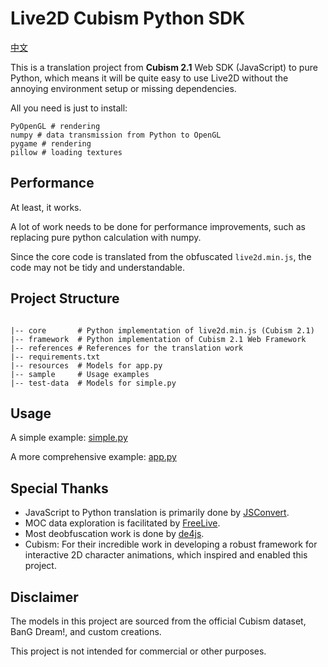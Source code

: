 # Live2D Cubism Python SDK

[中文](./README.cn.md)

This is a translation project from **Cubism 2.1** Web SDK (JavaScript) to pure Python, which means it will be quite easy to use Live2D without the annoying environment setup or missing dependencies. 

All you need is just to install:
```
PyOpenGL # rendering
numpy # data transmission from Python to OpenGL
pygame # rendering
pillow # loading textures
```

## Performance

At least, it works.  

A lot of work needs to be done for performance improvements, such as replacing pure python calculation with numpy.  

Since the core code is translated from the obfuscated `live2d.min.js`, the code may not be tidy and understandable. 

## Project Structure

```

|-- core       # Python implementation of live2d.min.js (Cubism 2.1)
|-- framework  # Python implementation of Cubism 2.1 Web Framework
|-- references # References for the translation work
|-- requirements.txt
|-- resources  # Models for app.py
|-- sample     # Usage examples
|-- test-data  # Models for simple.py
```
## Usage

A simple example: [simple.py](./sample/simple.py)

A more comprehensive example: [app.py](./sample/app.py)

## Special Thanks

- JavaScript to Python translation is primarily done by [JSConvert](https://github.com/JonBoynton/JSConvert).
- MOC data exploration is facilitated by [FreeLive](https://github.com/NiaBie/FreeLive).
- Most deobfuscation work is done by [de4js](https://github.com/lelinhtinh/de4js).
- Cubism: For their incredible work in developing a robust framework for interactive 2D character animations, which inspired and enabled this project.

## Disclaimer

The models in this project are sourced from the official Cubism dataset, BanG Dream!, and custom creations.

This project is not intended for commercial or other purposes.




